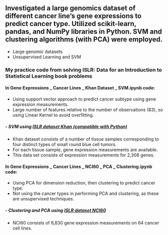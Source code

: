 ## Investigated a large genomics dataset of different cancer line’s gene expressions to predict cancer type. Utilized scikit-learn, pandas, and NumPy libraries in Python. SVM and clustering algorithms (with PCA) were employed.
* Large genomic datasets
* Unsupervised Learning and SVM

### My practice code from solving ISLR: Data for an Introduction to Statistical Learning book problems
#### In Gene Expressions _ Cancer Lines _ Khan Dataset _ SVM.ipynb code:
* Using support vector approach to predict cancer subtype using gene expression measurements.
* Large number of features relative to the number of observations (83), so using Linear Kernel to avoid overfitting.
##### - SVM using [ISLR dataset Khan (compatible with Python)](https://github.com/emredjan/ISL-python/tree/master/datasets)
* Khan dataset consists of a number of tissue samples corresponding to four distinct types of small round blue cell tumors.
* For each tissue sample, gene expression measurements are available.
* This data set consists of expression measurements for 2,308 genes.

#### In Gene Expressions _ Cancer Lines _ NCI60 _ PCA _ Clustering.ipynb code:
* Using PCA for dimension reduction, then clustering to predict cancer type.
* Not using the cancer types in performing PCA and clustering, as these are unsupervised techniques.
##### - Clustering and PCA using [ISLR dataset NCI60](https://github.com/emredjan/ISL-python/tree/master/datasets)
* NCI60 consists of 6,830 gene expression measurements on 64 cancer cell lines.

